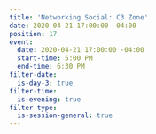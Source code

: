 ```yaml
---
title: 'Networking Social: C3 Zone'
date: 2020-04-21 17:00:00 -04:00
position: 17
event:
  date: 2020-04-21 17:00:00 -04:00
  start-time: 5:00 PM
  end-time: 6:30 PM
filter-date:
  is-day-3: true
filter-time:
  is-evening: true
filter-type:
  is-session-general: true
---
```


